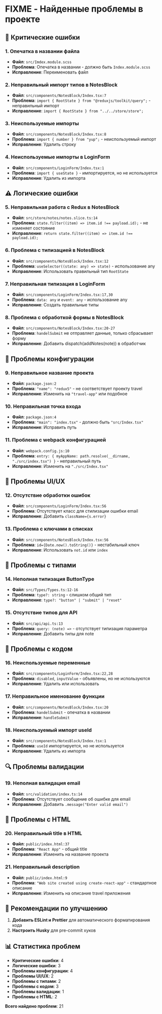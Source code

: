 # FIXME - Найденные проблемы в проекте

## 🚨 Критические ошибки

### 1. Опечатка в названии файла

- **Файл**: `src/Imdex.module.scss`
- **Проблема**: Опечатка в названии - должно быть `Index.module.scss`
- **Исправление**: Переименовать файл

### 2. Неправильный импорт типов в NotesBlock

- **Файл**: `src/components/NotesBlock/Index.tsx:7`
- **Проблема**: `import { RootState } from "@reduxjs/toolkit/query";` - неправильный импорт
- **Исправление**: `import { RootState } from "../../store/store";`

### 3. Неиспользуемые импорты

- **Файл**: `src/components/NotesBlock/Index.tsx:8`
- **Проблема**: `import { number } from "yup";` - неиспользуемый импорт
- **Исправление**: Удалить строку

### 4. Неиспользуемые импорты в LoginForm

- **Файл**: `src/components/LoginForm/Index.tsx:1`
- **Проблема**: `import { useState }` - импортируется, но не используется
- **Исправление**: Удалить из импорта

## ⚠️ Логические ошибки

### 5. Неправильная работа с Redux в NotesBlock

- **Файл**: `src/store/notes/notes.slice.ts:14`
- **Проблема**: `state.filter((item) => item.id !== payload.id);` - не изменяет состояние
- **Исправление**: `return state.filter((item) => item.id !== payload.id);`

### 6. Проблема с типизацией в NotesBlock

- **Файл**: `src/components/NotesBlock/Index.tsx:12`
- **Проблема**: `useSelector((state: any) => state)` - использование any
- **Исправление**: Использовать правильный тип `RootState`

### 7. Неправильная типизация в LoginForm

- **Файл**: `src/components/LoginForm/Index.tsx:17,30`
- **Проблема**: `data: any` и `event: any` - использование any
- **Исправление**: Создать правильные типы

### 8. Проблема с обработкой формы в NotesBlock

- **Файл**: `src/components/NotesBlock/Index.tsx:20-27`
- **Проблема**: `handelSubmit` не отправляет данные, только сбрасывает форму
- **Исправление**: Добавить dispatch(addNotes(note)) в обработчик

## 🔧 Проблемы конфигурации

### 9. Неправильное название проекта

- **Файл**: `package.json:2`
- **Проблема**: `"name": "redux5"` - не соответствует проекту travel
- **Исправление**: Изменить на `"travel-app"` или подобное

### 10. Неправильная точка входа

- **Файл**: `package.json:4`
- **Проблема**: `"main": "index.tsx"` - должно быть `"src/Index.tsx"`
- **Исправление**: Исправить путь

### 11. Проблема с webpack конфигурацией

- **Файл**: `webpack.config.js:10`
- **Проблема**: `entry: { myAppName: path.resolve(__dirname, "./src/index.tsx") }` - неправильный путь
- **Исправление**: Изменить на `"./src/Index.tsx"`

## 🎨 Проблемы UI/UX

### 12. Отсутствие обработки ошибок

- **Файл**: `src/components/LoginForm/Index.tsx:56`
- **Проблема**: Отсутствует класс для стилизации ошибки email
- **Исправление**: Добавить `className={s.error}`

### 13. Проблема с ключами в списках

- **Файл**: `src/components/NotesBlock/Index.tsx:56`
- **Проблема**: `id={Date.now().toString()}` - нестабильный ключ
- **Исправление**: Использовать `not.id` или `index`

## 📝 Проблемы с типами

### 14. Неполная типизация ButtonType

- **Файл**: `src/Types/Types.ts:12-16`
- **Проблема**: `type?: string` - слишком общий тип
- **Исправление**: `type?: "button" | "submit" | "reset"`

### 15. Отсутствие типов для API

- **Файл**: `src/api/api.ts:13`
- **Проблема**: `query: (note) =>` - отсутствует типизация параметра
- **Исправление**: Добавить типы для note

## 🧹 Проблемы с кодом

### 16. Неиспользуемые переменные

- **Файл**: `src/components/LoginForm/Index.tsx:22,28`
- **Проблема**: `disabled`, `inputValue` - объявлены, но не используются
- **Исправление**: Удалить или использовать

### 17. Неправильное именование функции

- **Файл**: `src/components/NotesBlock/Index.tsx:20`
- **Проблема**: `handelSubmit` - опечатка в названии
- **Исправление**: `handleSubmit`

### 18. Неиспользуемый импорт useId

- **Файл**: `src/components/NotesBlock/Index.tsx:1`
- **Проблема**: `useId` импортируется, но не используется
- **Исправление**: Удалить из импорта

## 🔍 Проблемы валидации

### 19. Неполная валидация email

- **Файл**: `src/validation/index.ts:14`
- **Проблема**: Отсутствует сообщение об ошибке для email
- **Исправление**: Добавить `.message("Enter valid email")`

## 📱 Проблемы с HTML

### 20. Неправильный title в HTML

- **Файл**: `public/index.html:37`
- **Проблема**: `"React App"` - общий title
- **Исправление**: Изменить на название проекта

### 21. Неправильный description

- **Файл**: `public/index.html:9`
- **Проблема**: `"Web site created using create-react-app"` - стандартное описание
- **Исправление**: Изменить на описание travel приложения

## 🚀 Рекомендации по улучшению

1. **Добавить ESLint и Prettier** для автоматического форматирования кода
2. **Настроить Husky** для pre-commit хуков

## 📊 Статистика проблем

- **Критические ошибки**: 4
- **Логические ошибки**: 3
- **Проблемы конфигурации**: 4
- **Проблемы UI/UX**: 2
- **Проблемы с типами**: 2
- **Проблемы с кодом**: 3
- **Проблемы валидации**: 1
- **Проблемы с HTML**: 2

**Всего найдено проблем**: 21
